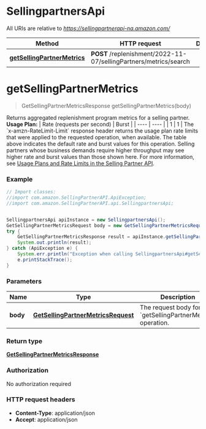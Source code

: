 # SellingpartnersApi

All URIs are relative to *https://sellingpartnerapi-na.amazon.com/*

Method | HTTP request | Description
------------- | ------------- | -------------
[**getSellingPartnerMetrics**](SellingpartnersApi.md#getSellingPartnerMetrics) | **POST** /replenishment/2022-11-07/sellingPartners/metrics/search | 

<a name="getSellingPartnerMetrics"></a>
# **getSellingPartnerMetrics**
> GetSellingPartnerMetricsResponse getSellingPartnerMetrics(body)



Returns aggregated replenishment program metrics for a selling partner.   **Usage Plan:**  | Rate (requests per second) | Burst | | ---- | ---- | | 1 | 1 |  The &#x60;x-amzn-RateLimit-Limit&#x60; response header returns the usage plan rate limits that were applied to the requested operation, when available. The table above indicates the default rate and burst values for this operation. Selling partners whose business demands require higher throughput may see higher rate and burst values than those shown here. For more information, see [Usage Plans and Rate Limits in the Selling Partner API](https://developer-docs.amazon.com/sp-api/docs/usage-plans-and-rate-limits-in-the-sp-api).

### Example
```java
// Import classes:
//import com.amazon.SellingPartnerAPI.ApiException;
//import com.amazon.SellingPartnerAPI.api.SellingpartnersApi;


SellingpartnersApi apiInstance = new SellingpartnersApi();
GetSellingPartnerMetricsRequest body = new GetSellingPartnerMetricsRequest(); // GetSellingPartnerMetricsRequest | The request body for the `getSellingPartnerMetrics` operation.
try {
    GetSellingPartnerMetricsResponse result = apiInstance.getSellingPartnerMetrics(body);
    System.out.println(result);
} catch (ApiException e) {
    System.err.println("Exception when calling SellingpartnersApi#getSellingPartnerMetrics");
    e.printStackTrace();
}
```

### Parameters

Name | Type | Description  | Notes
------------- | ------------- | ------------- | -------------
 **body** | [**GetSellingPartnerMetricsRequest**](GetSellingPartnerMetricsRequest.md)| The request body for the &#x60;getSellingPartnerMetrics&#x60; operation. | [optional]

### Return type

[**GetSellingPartnerMetricsResponse**](GetSellingPartnerMetricsResponse.md)

### Authorization

No authorization required

### HTTP request headers

 - **Content-Type**: application/json
 - **Accept**: application/json

